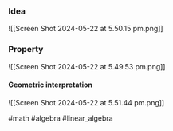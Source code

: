 ### Idea
![[Screen Shot 2024-05-22 at 5.50.15 pm.png]]

### Property
![[Screen Shot 2024-05-22 at 5.49.53 pm.png]]

#### Geometric interpretation
![[Screen Shot 2024-05-22 at 5.51.44 pm.png]]

#math #algebra #linear_algebra 



